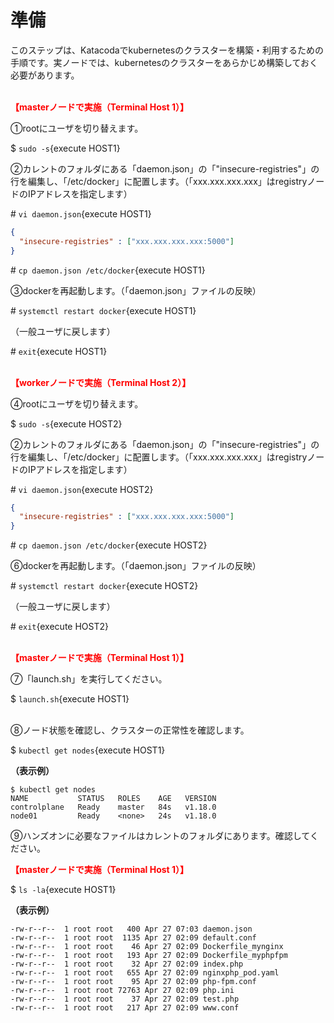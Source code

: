 # 準備  
このステップは、Katacodaでkubernetesのクラスターを構築・利用するための手順です。実ノードでは、kubernetesのクラスターをあらかじめ構築しておく必要があります。  
<br>

**<span style="color: red; ">【masterノードで実施（Terminal Host 1）】</span>**  

①rootにユーザを切り替えます。  

$ `sudo -s`{execute HOST1}  

②カレントのフォルダにある「daemon.json」の「"insecure-registries"」の行を編集し、「/etc/docker」に配置します。（「xxx.xxx.xxx.xxx」はregistryノードのIPアドレスを指定します）  

\# `vi daemon.json`{execute HOST1}  

```json
{
  "insecure-registries" : ["xxx.xxx.xxx.xxx:5000"]
}
```

\# `cp daemon.json /etc/docker`{execute HOST1}  

③dockerを再起動します。（「daemon.json」ファイルの反映）  

\# `systemctl restart docker`{execute HOST1}  

（一般ユーザに戻します）  

\# `exit`{execute HOST1}  
<br>

**<span style="color: red; ">【workerノードで実施（Terminal Host 2）】</span>**  

④rootにユーザを切り替えます。  

$ `sudo -s`{execute HOST2}  

②カレントのフォルダにある「daemon.json」の「"insecure-registries"」の行を編集し、「/etc/docker」に配置します。（「xxx.xxx.xxx.xxx」はregistryノードのIPアドレスを指定します）  

\# `vi daemon.json`{execute HOST2}  

```json
{
  "insecure-registries" : ["xxx.xxx.xxx.xxx:5000"]
}
```

\# `cp daemon.json /etc/docker`{execute HOST2}  

⑥dockerを再起動します。（「daemon.json」ファイルの反映）  

\# `systemctl restart docker`{execute HOST2}  

（一般ユーザに戻します）  

\# `exit`{execute HOST2}  
<br>

**<span style="color: red; ">【masterノードで実施（Terminal Host 1）】</span>**  

⑦「launch.sh」を実行してください。  

$ `launch.sh`{execute HOST1}  
<br>

⑧ノード状態を確認し、クラスターの正常性を確認します。  

$ `kubectl get nodes`{execute HOST1}  

**（表示例）**  
```  
$ kubectl get nodes
NAME           STATUS   ROLES    AGE   VERSION
controlplane   Ready    master   84s   v1.18.0
node01         Ready    <none>   24s   v1.18.0
```

⑨ハンズオンに必要なファイルはカレントのフォルダにあります。確認してください。  

**<span style="color: red; ">【masterノードで実施（Terminal Host 1）】</span>**  

$ `ls -la`{execute HOST1}  

**（表示例）**  
```  
-rw-r--r--  1 root root   400 Apr 27 07:03 daemon.json
-rw-r--r--  1 root root  1135 Apr 27 02:09 default.conf
-rw-r--r--  1 root root    46 Apr 27 02:09 Dockerfile_mynginx
-rw-r--r--  1 root root   193 Apr 27 02:09 Dockerfile_myphpfpm
-rw-r--r--  1 root root    32 Apr 27 02:09 index.php
-rw-r--r--  1 root root   655 Apr 27 02:09 nginxphp_pod.yaml
-rw-r--r--  1 root root    95 Apr 27 02:09 php-fpm.conf
-rw-r--r--  1 root root 72763 Apr 27 02:09 php.ini
-rw-r--r--  1 root root    37 Apr 27 02:09 test.php
-rw-r--r--  1 root root   217 Apr 27 02:09 www.conf
```
